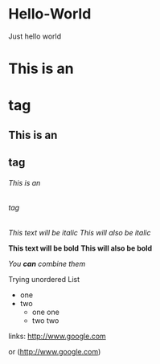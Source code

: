 # Hello-World
Just hello world
# This is an <h1> tag
## This is an <h2> tag
###### This is an <h6> tag

*This text will be italic*
_This will also be italic_

**This text will be bold**
__This will also be bold__

_You **can** combine them_

Trying unordered List
 * one
 * two
    * one one
    * two two
    
links:
http://www.google.com

or (http://www.google.com)
